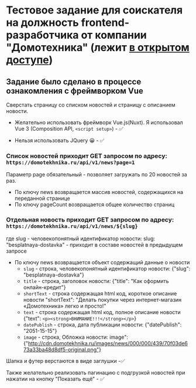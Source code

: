 # Тестовое задание для соискателя на должность frontend-разработчика от компании "Домотехника" (лежит [в открытом доступе](https://github.com/Hexlet/ru-test-assignments))

## Задание было сделано в процессе ознакомления с фреймворком Vue

Сверстать страницу со списком новостей и страницу с описанием новости.

- Желательно использовать фреймворк Vue.js(Nuxt). Я использовал Vue 3 (Composition API, `<script setup>`) - ✅

- Нельзя использовать JQuery 😀 - ✅

### Список новостей приходит GET запросом по адресу: `https://domotekhnika.ru/api/v1/news?page=1`

Параметр page обязательный - позволяет загружать по 20 новостей за раз.

- По ключу news возвращается массив новостей, содержащихся на переданной странице
- По ключу pageCount возвращается общее количество страниц

### Отдельная новость приходит GET запросом по адресу: `https://domotekhnika.ru/api/v1/news/${slug}`

где slug - человекопонятный идентификатор новости:
slug: "besplatnaya-dostavka" - приходит в составе новостей в предыдущем запросе

- По ключу news возвращается объект содержащий данные о новости
  - `slug` - строка, человекопонятный идентификатор новости: {"slug": "besplatnaya-dostavka"}
  - `title` - строка, заголовок новости: {"title": "Как оформить онлайн-кредит"}
  - `shortText` - строка содержащая html код, короткое описание новости "shortText": "Делать покупки через
    интернет-магазин «Домотехника» легко и просто!"
  - `text` - строка содержащая html код, полное описание новости {"text": `<p><strong>ВНИМАНИЕ!!!</strong></p>`}
  - `datePublish` - строка, дата публикации новости: {"datePublish": "2051-15-15"}
  - `image` - строка, Обложка новости: image":
    {"http://cdn.domotekhnika.ru/images/news/000/000/439/70f03de673a33ba48d8df5-original.png"}

Шапка и футер верстаются в виде заглушки -✅

Также желательно реализовать пагинацию с подгрузкой новостей при нажатии на кнопку "Показать ещё" - ✅
